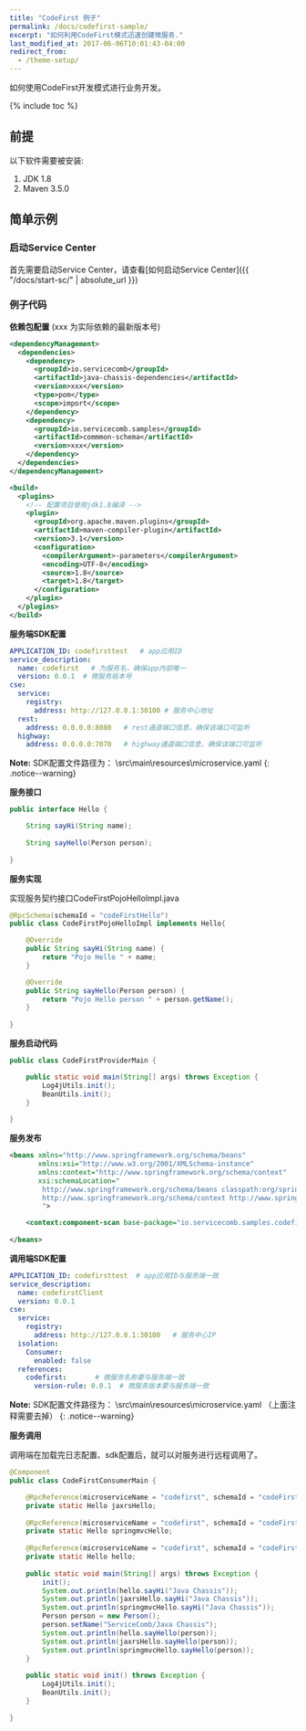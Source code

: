 ```yaml
---
title: "CodeFirst 例子"
permalink: /docs/codefirst-sample/
excerpt: "如何利用CodeFirst模式迅速创建微服务."
last_modified_at: 2017-06-06T10:01:43-04:00
redirect_from:
  - /theme-setup/
---
```


如何使用CodeFirst开发模式进行业务开发。

{% include toc %}

## 前提
以下软件需要被安装:


1. JDK 1.8
2. Maven 3.5.0 


## 简单示例
### 启动Service Center

首先需要启动Service Center，请查看[如何启动Service Center]({{ "/docs/start-sc/" | absolute_url }})

### 例子代码

**依赖包配置** (xxx 为实际依赖的最新版本号)

```xml
<dependencyManagement>
  <dependencies>
    <dependency>
      <groupId>io.servicecomb</groupId>
      <artifactId>java-chassis-dependencies</artifactId>
      <version>xxx</version>
      <type>pom</type>
      <scope>import</scope>
    </dependency>
    <dependency>
      <groupId>io.servicecomb.samples</groupId>
      <artifactId>commmon-schema</artifactId>
      <version>xxx</version>
    </dependency>
  </dependencies>
</dependencyManagement>

<build>
  <plugins>
    <!-- 配置项目使用jdk1.8编译 -->
    <plugin>
      <groupId>org.apache.maven.plugins</groupId>
      <artifactId>maven-compiler-plugin</artifactId>
      <version>3.1</version>
      <configuration>
        <compilerArgument>-parameters</compilerArgument>
        <encoding>UTF-8</encoding>
        <source>1.8</source>
        <target>1.8</target>
      </configuration>
    </plugin>
  </plugins>
</build>
```

**服务端SDK配置**

```yaml
APPLICATION_ID: codefirsttest   # app应用ID
service_description:
  name: codefirst   # 为服务名，确保app内部唯一
  version: 0.0.1  # 微服务版本号
cse:
  service:
    registry:
      address: http://127.0.0.1:30100 # 服务中心地址
  rest:
    address: 0.0.0.0:8080   # rest通道端口信息，确保该端口可监听
  highway:
    address: 0.0.0.0:7070   # highway通道端口信息，确保该端口可监听
```

**Note:** SDK配置文件路径为： \src\main\resources\microservice.yaml
{: .notice--warning}


**服务接口**

```java
public interface Hello {

    String sayHi(String name);
	
    String sayHello(Person person);
	
}
```

**服务实现**

实现服务契约接口CodeFirstPojoHelloImpl.java

```java
@RpcSchema(schemaId = "codeFirstHello")
public class CodeFirstPojoHelloImpl implements Hello{

    @Override
    public String sayHi(String name) {
        return "Pojo Hello " + name;
    }

    @Override
    public String sayHello(Person person) {
        return "Pojo Hello person " + person.getName();
    }
	
}
```

**服务启动代码**


```java
public class CodeFirstProviderMain {

    public static void main(String[] args) throws Exception {
        Log4jUtils.init();
        BeanUtils.init();
    }
	
}
```


**服务发布**

```xml
<beans xmlns="http://www.springframework.org/schema/beans"
       xmlns:xsi="http://www.w3.org/2001/XMLSchema-instance"
       xmlns:context="http://www.springframework.org/schema/context"
       xsi:schemaLocation="
		http://www.springframework.org/schema/beans classpath:org/springframework/beans/factory/xml/spring-beans-3.0.xsd
		http://www.springframework.org/schema/context http://www.springframework.org/schema/context/spring-context-3.0.xsd
		">

    <context:component-scan base-package="io.servicecomb.samples.codefirst.provider" />
	
</beans>
```

**调用端SDK配置**

```yaml
APPLICATION_ID: codefirsttest  # app应用ID与服务端一致
service_description:
  name: codefirstClient
  version: 0.0.1
cse:
  service:
    registry:
      address: http://127.0.0.1:30100   # 服务中心IP
  isolation:
    Consumer:
      enabled: false
  references:
    codefirst:       # 微服务名称要与服务端一致
      version-rule: 0.0.1  # 微服务版本要与服务端一致
```

**Note:** SDK配置文件路径为： \src\main\resources\microservice.yaml （上面注释需要去掉）
{: .notice--warning}



**服务调用**

调用端在加载完日志配置、sdk配置后，就可以对服务进行远程调用了。

```java
@Component
public class CodeFirstConsumerMain {

    @RpcReference(microserviceName = "codefirst", schemaId = "codeFirstJaxrsHello")
    private static Hello jaxrsHello;
    
    @RpcReference(microserviceName = "codefirst", schemaId = "codeFirstSpringmvcHello")
    private static Hello springmvcHello;
    
    @RpcReference(microserviceName = "codefirst", schemaId = "codeFirstHello")
    private static Hello hello;
    
    public static void main(String[] args) throws Exception {
        init();
        System.out.println(hello.sayHi("Java Chassis"));
        System.out.println(jaxrsHello.sayHi("Java Chassis"));
        System.out.println(springmvcHello.sayHi("Java Chassis"));
        Person person = new Person();
        person.setName("ServiceComb/Java Chassis");
        System.out.println(hello.sayHello(person));
        System.out.println(jaxrsHello.sayHello(person));
        System.out.println(springmvcHello.sayHello(person));
    }
    
    public static void init() throws Exception {
        Log4jUtils.init();
        BeanUtils.init();
    }
	
}
```
